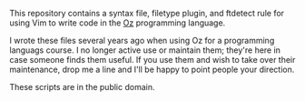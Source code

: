 This repository contains a syntax file, filetype plugin, and
ftdetect rule for using Vim to write code in the
[Oz](http://www.mozart-oz.org) programming language.

I wrote these files several years ago when using Oz for a programming
languags course. I no longer active use or maintain them; they're here
in case someone finds them useful. If you use them and wish to take
over their maintenance, drop me a line and I'll be happy to point
people your direction.

These scripts are in the public domain.
